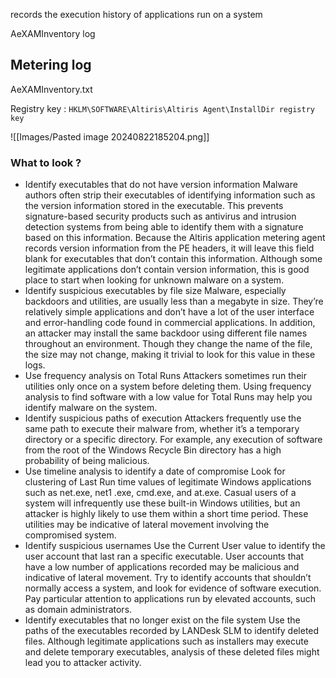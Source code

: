 
records the execution history of applications run on a system

AeXAMInventory log

## Metering log

AeXAMInventory.txt

Registry key : `HKLM\SOFTWARE\Altiris\Altiris Agent\InstallDir registry key`

![[Images/Pasted image 20240822185204.png]]

### What to look ?

- Identify executables that do not have version information Malware authors
often strip their executables of identifying information such as the version
information stored in the executable. This prevents signature-based security
products such as antivirus and intrusion detection systems from being able to
identify them with a signature based on this information. Because the Altiris
application metering agent records version information from the PE headers, it
will leave this field blank for executables that don’t contain this information.
Although some legitimate applications don’t contain version information, this is
good place to start when looking for unknown malware on a system.
- Identify suspicious executables by file size Malware, especially backdoors
and utilities, are usually less than a megabyte in size. They’re relatively simple
applications and don’t have a lot of the user interface and error-handling code
found in commercial applications. In addition, an attacker may install the same
backdoor using different file names throughout an environment. Though they
change the name of the file, the size may not change, making it trivial to look for
this value in these logs.
- Use frequency analysis on Total Runs Attackers sometimes run their utilities
only once on a system before deleting them. Using frequency analysis to find
software with a low value for Total Runs may help you identify malware on the
system.
- Identify suspicious paths of execution Attackers frequently use the same path
to execute their malware from, whether it’s a temporary directory or a specific
directory. For example, any execution of software from the root of the Windows
Recycle Bin directory has a high probability of being malicious.
- Use timeline analysis to identify a date of compromise Look for clustering of
Last Run time values of legitimate Windows applications such as net.exe, net1
.exe, cmd.exe, and at.exe. Casual users of a system will infrequently use these
built-in Windows utilities, but an attacker is highly likely to use them within a
short time period. These utilities may be indicative of lateral movement
involving the compromised system.
- Identify suspicious usernames Use the Current User value to identify the user
account that last ran a specific executable. User accounts that have a low number
of applications recorded may be malicious and indicative of lateral movement.
Try to identify accounts that shouldn’t normally access a system, and look for
evidence of software execution. Pay particular attention to applications run by
elevated accounts, such as domain administrators.
- Identify executables that no longer exist on the file system Use the paths of
the executables recorded by LANDesk SLM to identify deleted files. Although
legitimate applications such as installers may execute and delete temporary
executables, analysis of these deleted files might lead you to attacker activity.